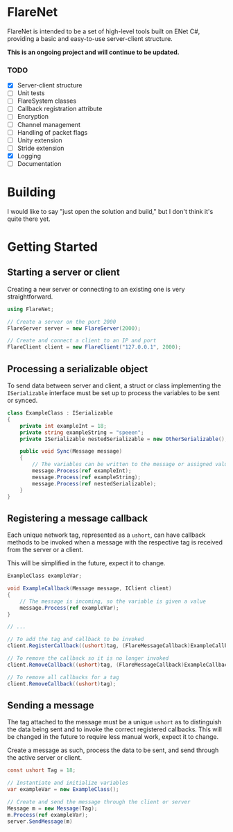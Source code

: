 # FlareNet

FlareNet is intended to be a set of high-level tools built on ENet C#, providing a basic and easy-to-use server-client structure.

**This is an ongoing project and will continue to be updated.**

### TODO

- [x] Server-client structure
- [ ] Unit tests
- [ ] FlareSystem classes
- [ ] Callback registration attribute
- [ ] Encryption
- [ ] Channel management
- [ ] Handling of packet flags
- [ ] Unity extension
- [ ] Stride extension
- [x] Logging
- [ ] Documentation

# Building

I would like to say "just open the solution and build," but I don't think it's quite there yet.

# Getting Started

## Starting a server or client

Creating a new server or connecting to an existing one is very straightforward.

```cs
using FlareNet;

// Create a server on the port 2000
FlareServer server = new FlareServer(2000);

// Create and connect a client to an IP and port
FlareClient client = new FlareClient("127.0.0.1", 2000);
```

## Processing a serializable object

To send data between server and client, a struct or class implementing the `ISerializable` interface must be set up to process the variables to be sent or synced.

```cs
class ExampleClass : ISerializable
{
    private int exampleInt = 18;
    private string exampleString = "speeen";
    private ISerializable nestedSerializable = new OtherSerializable();

    public void Sync(Message message)
    {
        // The variables can be written to the message or assigned values as read from the message
        message.Process(ref exampleInt);
        message.Process(ref exampleString);
        message.Process(ref nestedSerializable);
    }
}
```

## Registering a message callback

Each unique network tag, represented as a `ushort`, can have callback methods to be invoked when a message with the respective tag is received from the server or a client.

This will be simplified in the future, expect it to change.

```csharp
ExampleClass exampleVar;

void ExampleCallback(Message message, IClient client)
{
    // The message is incoming, so the variable is given a value
    message.Process(ref exampleVar);
}

// ...

// To add the tag and callback to be invoked
client.RegisterCallback((ushort)tag, (FlareMessageCallback)ExampleCallback);

// To remove the callback so it is no longer invoked
client.RemoveCallback((ushort)tag, (FlareMessageCallback)ExampleCallback);

// To remove all callbacks for a tag
client.RemoveCallback((ushort)tag);
```

## Sending a message

The tag attached to the message must be a unique `ushort` as to distinguish the data being sent and to invoke the correct registered callbacks. This will be changed in the future to require less manual work, expect it to change.

Create a message as such, process the data to be sent, and send through the active server or client.

```csharp
const ushort Tag = 18;

// Instantiate and initialize variables
var exampleVar = new ExampleClass();

// Create and send the message through the client or server
Message m = new Message(Tag);
m.Process(ref exampleVar);
server.SendMessage(m)
```

